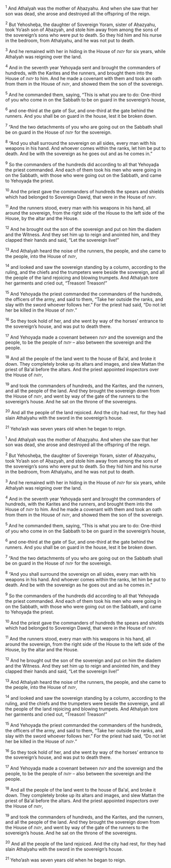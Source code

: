 <sup>1</sup> And Athalyah was the mother of Aḥazyahu. And when she saw that her son was dead, she arose and destroyed all the offspring of the reign.

<sup>2</sup> But Yehosheḇa, the daughter of Sovereign Yoram, sister of Aḥazyahu, took Yo’ash son of Aḥazyah, and stole him away from among the sons of the sovereign’s sons who were put to death. So they hid him and his nurse in the bedroom, from Athalyahu, and he was not put to death.

<sup>3</sup> And he remained with her in hiding in the House of יהוה for six years, while Athalyah was reigning over the land.

<sup>4</sup> And in the seventh year Yehoyaḏa sent and brought the commanders of hundreds, with the Karites and the runners, and brought them into the House of יהוה to him. And he made a covenant with them and took an oath from them in the House of יהוה, and showed them the son of the sovereign.

<sup>5</sup> And he commanded them, saying, “This is what you are to do: One-third of you who come in on the Sabbath to be on guard in the sovereign’s house,

<sup>6</sup> and one-third at the gate of Sur, and one-third at the gate behind the runners. And you shall be on guard in the house, lest it be broken down.

<sup>7</sup> “And the two detachments of you who are going out on the Sabbath shall be on guard in the House of יהוה for the sovereign.

<sup>8</sup> “And you shall surround the sovereign on all sides, every man with his weapons in his hand. And whoever comes within the ranks, let him be put to death. And be with the sovereign as he goes out and as he comes in.”

<sup>9</sup> So the commanders of the hundreds did according to all that Yehoyaḏa the priest commanded. And each of them took his men who were going in on the Sabbath, with those who were going out on the Sabbath, and came to Yehoyaḏa the priest.

<sup>10</sup> And the priest gave the commanders of hundreds the spears and shields which had belonged to Sovereign Dawiḏ, that were in the House of יהוה.

<sup>11</sup> And the runners stood, every man with his weapons in his hand, all around the sovereign, from the right side of the House to the left side of the House, by the altar and the House.

<sup>12</sup> And he brought out the son of the sovereign and put on him the diadem and the Witness. And they set him up to reign and anointed him, and they clapped their hands and said, “Let the sovereign live!”

<sup>13</sup> And Athalyah heard the noise of the runners, the people, and she came to the people, into the House of יהוה,

<sup>14</sup> and looked and saw the sovereign standing by a column, according to the ruling, and the chiefs and the trumpeters were beside the sovereign, and all the people of the land rejoicing and blowing trumpets. And Athalyah tore her garments and cried out, “Treason! Treason!”

<sup>15</sup> And Yehoyaḏa the priest commanded the commanders of the hundreds, the officers of the army, and said to them, “Take her outside the ranks, and slay with the sword whoever follows her.” For the priest had said, “Do not let her be killed in the House of יהוה.”

<sup>16</sup> So they took hold of her, and she went by way of the horses’ entrance to the sovereign’s house, and was put to death there.

<sup>17</sup> And Yehoyaḏa made a covenant between יהוה and the sovereign and the people, to be the people of יהוה – also between the sovereign and the people.

<sup>18</sup> And all the people of the land went to the house of Ba‛al, and broke it down. They completely broke up its altars and images, and slew Mattan the priest of Ba‛al before the altars. And the priest appointed inspectors over the House of יהוה,

<sup>19</sup> and took the commanders of hundreds, and the Karites, and the runners, and all the people of the land. And they brought the sovereign down from the House of יהוה, and went by way of the gate of the runners to the sovereign’s house. And he sat on the throne of the sovereigns.

<sup>20</sup> And all the people of the land rejoiced. And the city had rest, for they had slain Athalyahu with the sword in the sovereign’s house.

<sup>21</sup> Yeho’ash was seven years old when he began to reign.

<sup>1</sup> And Athalyah was the mother of Aḥazyahu. And when she saw that her son was dead, she arose and destroyed all the offspring of the reign.

<sup>2</sup> But Yehosheḇa, the daughter of Sovereign Yoram, sister of Aḥazyahu, took Yo’ash son of Aḥazyah, and stole him away from among the sons of the sovereign’s sons who were put to death. So they hid him and his nurse in the bedroom, from Athalyahu, and he was not put to death.

<sup>3</sup> And he remained with her in hiding in the House of יהוה for six years, while Athalyah was reigning over the land.

<sup>4</sup> And in the seventh year Yehoyaḏa sent and brought the commanders of hundreds, with the Karites and the runners, and brought them into the House of יהוה to him. And he made a covenant with them and took an oath from them in the House of יהוה, and showed them the son of the sovereign.

<sup>5</sup> And he commanded them, saying, “This is what you are to do: One-third of you who come in on the Sabbath to be on guard in the sovereign’s house,

<sup>6</sup> and one-third at the gate of Sur, and one-third at the gate behind the runners. And you shall be on guard in the house, lest it be broken down.

<sup>7</sup> “And the two detachments of you who are going out on the Sabbath shall be on guard in the House of יהוה for the sovereign.

<sup>8</sup> “And you shall surround the sovereign on all sides, every man with his weapons in his hand. And whoever comes within the ranks, let him be put to death. And be with the sovereign as he goes out and as he comes in.”

<sup>9</sup> So the commanders of the hundreds did according to all that Yehoyaḏa the priest commanded. And each of them took his men who were going in on the Sabbath, with those who were going out on the Sabbath, and came to Yehoyaḏa the priest.

<sup>10</sup> And the priest gave the commanders of hundreds the spears and shields which had belonged to Sovereign Dawiḏ, that were in the House of יהוה.

<sup>11</sup> And the runners stood, every man with his weapons in his hand, all around the sovereign, from the right side of the House to the left side of the House, by the altar and the House.

<sup>12</sup> And he brought out the son of the sovereign and put on him the diadem and the Witness. And they set him up to reign and anointed him, and they clapped their hands and said, “Let the sovereign live!”

<sup>13</sup> And Athalyah heard the noise of the runners, the people, and she came to the people, into the House of יהוה,

<sup>14</sup> and looked and saw the sovereign standing by a column, according to the ruling, and the chiefs and the trumpeters were beside the sovereign, and all the people of the land rejoicing and blowing trumpets. And Athalyah tore her garments and cried out, “Treason! Treason!”

<sup>15</sup> And Yehoyaḏa the priest commanded the commanders of the hundreds, the officers of the army, and said to them, “Take her outside the ranks, and slay with the sword whoever follows her.” For the priest had said, “Do not let her be killed in the House of יהוה.”

<sup>16</sup> So they took hold of her, and she went by way of the horses’ entrance to the sovereign’s house, and was put to death there.

<sup>17</sup> And Yehoyaḏa made a covenant between יהוה and the sovereign and the people, to be the people of יהוה – also between the sovereign and the people.

<sup>18</sup> And all the people of the land went to the house of Ba‛al, and broke it down. They completely broke up its altars and images, and slew Mattan the priest of Ba‛al before the altars. And the priest appointed inspectors over the House of יהוה,

<sup>19</sup> and took the commanders of hundreds, and the Karites, and the runners, and all the people of the land. And they brought the sovereign down from the House of יהוה, and went by way of the gate of the runners to the sovereign’s house. And he sat on the throne of the sovereigns.

<sup>20</sup> And all the people of the land rejoiced. And the city had rest, for they had slain Athalyahu with the sword in the sovereign’s house.

<sup>21</sup> Yeho’ash was seven years old when he began to reign.

